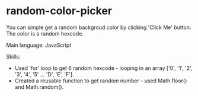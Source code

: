 # random-color-picker

You can simple get a random backgroud color by clicking 'Click Me' button.
The color is a random hexcode.

Main language: JavaScript

Skills:

- Used 'for' loop to get 6 random hexcode - looping in an array ['0', '1', '2', '3', '4', '5' ... 'D', 'E', 'F'].
- Created a reusable function to get random number - used Math.floor() and Math.random().

